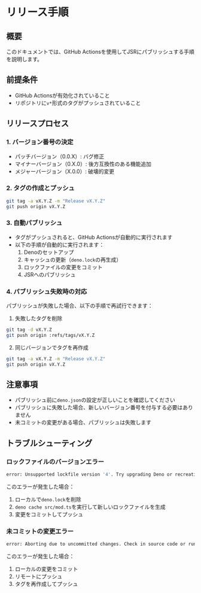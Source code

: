 # リリース手順

## 概要
このドキュメントでは、GitHub Actionsを使用してJSRにパブリッシュする手順を説明します。

## 前提条件
- GitHub Actionsが有効化されていること
- リポジトリに`v*`形式のタグがプッシュされていること

## リリースプロセス

### 1. バージョン番号の決定
- パッチバージョン（0.0.X）: バグ修正
- マイナーバージョン（0.X.0）: 後方互換性のある機能追加
- メジャーバージョン（X.0.0）: 破壊的変更

### 2. タグの作成とプッシュ
```bash
git tag -a vX.Y.Z -m "Release vX.Y.Z"
git push origin vX.Y.Z
```

### 3. 自動パブリッシュ
- タグがプッシュされると、GitHub Actionsが自動的に実行されます
- 以下の手順が自動的に実行されます：
  1. Denoのセットアップ
  2. キャッシュの更新（`deno.lock`の再生成）
  3. ロックファイルの変更をコミット
  4. JSRへのパブリッシュ

### 4. パブリッシュ失敗時の対応
パブリッシュが失敗した場合、以下の手順で再試行できます：

1. 失敗したタグを削除
```bash
git tag -d vX.Y.Z
git push origin :refs/tags/vX.Y.Z
```

2. 同じバージョンでタグを再作成
```bash
git tag -a vX.Y.Z -m "Release vX.Y.Z"
git push origin vX.Y.Z
```

## 注意事項
- パブリッシュ前に`deno.json`の設定が正しいことを確認してください
- パブリッシュに失敗した場合、新しいバージョン番号を付与する必要はありません
- 未コミットの変更がある場合、パブリッシュは失敗します

## トラブルシューティング

### ロックファイルのバージョンエラー
```bash
error: Unsupported lockfile version '4'. Try upgrading Deno or recreating the lockfile
```
このエラーが発生した場合：
1. ローカルで`deno.lock`を削除
2. `deno cache src/mod.ts`を実行して新しいロックファイルを生成
3. 変更をコミットしてプッシュ

### 未コミットの変更エラー
```bash
error: Aborting due to uncommitted changes. Check in source code or run with --allow-dirty
```
このエラーが発生した場合：
1. ローカルの変更をコミット
2. リモートにプッシュ
3. タグを再作成してプッシュ 